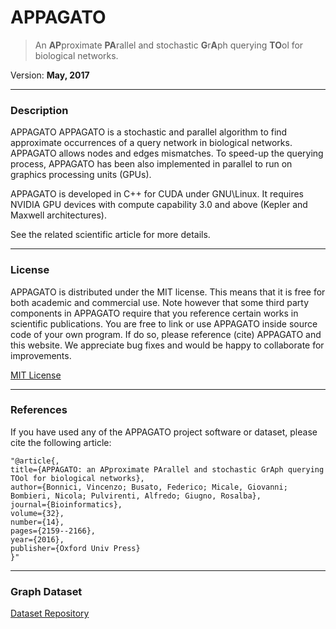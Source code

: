 # APPAGATO

> An **AP**proximate **PA**rallel and stochastic **G**r**A**ph querying **TO**ol for biological networks.

Version: **May, 2017**

<hr />

### Description
APPAGATO APPAGATO is a stochastic and parallel algorithm to find approximate occurrences of a query network in biological networks. APPAGATO allows nodes and edges mismatches. To speed-up the querying process, APPAGATO has been also implemented in parallel to run on graphics processing units (GPUs).

APPAGATO is developed in C++ for CUDA under GNU\Linux. It requires NVIDIA GPU devices with compute capability 3.0 and above (Kepler and Maxwell architectures).

See the related scientific article for more details.

<hr />

### License
APPAGATO is distributed under the MIT license. This means that it is free for both academic and commercial use. 
Note however that some third party components in APPAGATO require that you reference certain works in scientific publications. 
You are free to link or use APPAGATO inside source code of your own program. If do so, please reference (cite) APPAGATO and this website. We appreciate bug fixes and would be happy to collaborate for improvements.

[MIT License](https://raw.githubusercontent.com/GiugnoLab/APPAGATO/master/LICENSE)

<hr />

### References 
If you have used any of the APPAGATO project software or dataset, please cite the following article:
  
    "@article{,
    title={APPAGATO: an APproximate PArallel and stochastic GrAph querying TOol for biological networks},
    author={Bonnici, Vincenzo; Busato, Federico; Micale, Giovanni; Bombieri, Nicola; Pulvirenti, Alfredo; Giugno, Rosalba},
    journal={Bioinformatics},
    volume={32},
    number={14},
    pages={2159--2166},
    year={2016},
    publisher={Oxford Univ Press}
    }"

<hr />

### Graph Dataset
[Dataset Repository]()
